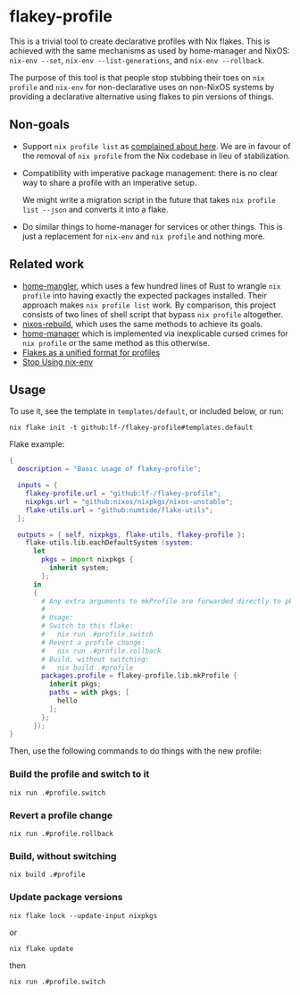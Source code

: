 <!--
SPDX-FileCopyrightText: 2023 Jade Lovelace

SPDX-License-Identifier: CC0-1.0
-->

# flakey-profile

This is a trivial tool to create declarative profiles with Nix flakes. This is
achieved with the same mechanisms as used by home-manager and NixOS: `nix-env
--set`, `nix-env --list-generations`, and `nix-env --rollback`.

The purpose of this tool is that people stop stubbing their toes on `nix
profile` and `nix-env` for non-declarative uses on non-NixOS systems by
providing a declarative alternative using flakes to pin versions of things.

## Non-goals

- Support `nix profile list` as [complained about
  here](https://discourse.nixos.org/t/transitioning-from-imperative-to-declarative-package-management-with-nix-alone/28728#disadvantages-18).
  We are in favour of the removal of `nix profile` from the Nix codebase in
  lieu of stabilization.
- Compatibility with imperative package management: there is no clear way to
  share a profile with an imperative setup.

  We might write a migration script in the future that takes `nix profile list
  --json` and converts it into a flake.
- Do similar things to home-manager for services or other things. This is just
  a replacement for `nix-env` and `nix profile` and nothing more.

## Related work

- [home-mangler](https://github.com/home-mangler/home-mangler), which uses
  a few hundred lines of Rust to wrangle `nix profile` into having exactly the
  expected packages installed. Their approach makes `nix profile list` work. By
  comparison, this project consists of two lines of shell script that bypass
  `nix profile` altogether.
- [nixos-rebuild](https://github.com/nixos/nixpkgs/blob/cc625486c48890c37ced7759727c51dd17d20fd3/pkgs/os-specific/linux/nixos-rebuild/nixos-rebuild.sh#L608),
  which uses the same methods to achieve its goals.
- [home-manager](https://github.com/nix-community/home-manager/blob/8765d4e38aa0be53cdeee26f7386173e6c65618d/modules/files.nix#L272)
  which is implemented via inexplicable cursed crimes for `nix profile` or the
  same method as this otherwise.
- [Flakes as a unified format for profiles](https://discourse.nixos.org/t/flakes-as-a-unified-format-for-profiles/29476)
- [Stop Using nix-env](https://stop-using-nix-env.privatevoid.net/)

## Usage

To use it, see the template in `templates/default`, or included below, or run:

```
nix flake init -t github:lf-/flakey-profile#templates.default
```

Flake example:

```nix
{
  description = "Basic usage of flakey-profile";

  inputs = {
    flakey-profile.url = "github:lf-/flakey-profile";
    nixpkgs.url = "github:nixos/nixpkgs/nixos-unstable";
    flake-utils.url = "github:numtide/flake-utils";
  };

  outputs = { self, nixpkgs, flake-utils, flakey-profile }:
    flake-utils.lib.eachDefaultSystem (system:
      let
        pkgs = import nixpkgs {
          inherit system;
        };
      in
      {
        # Any extra arguments to mkProfile are forwarded directly to pkgs.buildEnv.
        #
        # Usage:
        # Switch to this flake:
        #   nix run .#profile.switch
        # Revert a profile change:
        #   nix run .#profile.rollback
        # Build, without switching:
        #   nix build .#profile
        packages.profile = flakey-profile.lib.mkProfile {
          inherit pkgs;
          paths = with pkgs; [
            hello
          ];
        };
      });
}
```

Then, use the following commands to do things with the new profile:

### Build the profile and switch to it

```
nix run .#profile.switch
```

### Revert a profile change

```
nix run .#profile.rollback
```

### Build, without switching

```
nix build .#profile
```

### Update package versions

```
nix flake lock --update-input nixpkgs
```

or

```
nix flake update
```

then

```
nix run .#profile.switch
```
